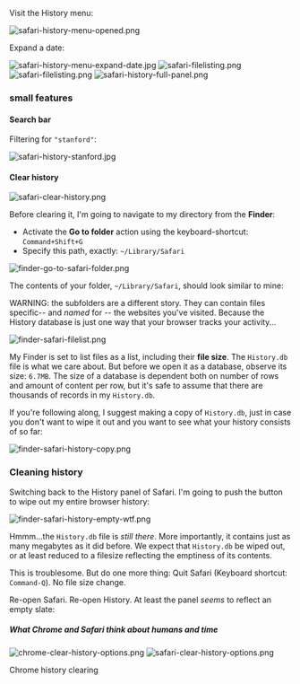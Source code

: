 

Visit the History menu:

<img src="images/safari-history-menu-opened.png" alt="safari-history-menu-opened.png">


Expand a date:

<img src="images/safari-history-menu-expand-date.jpg" alt="safari-history-menu-expand-date.jpg">


<img src="images/safari-filelisting.png" alt="safari-filelisting.png">




<img src="images/safari-filelisting.png" alt="safari-filelisting.png">

<img src="images/safari-history-full-panel.png" alt="safari-history-full-panel.png">

### small features

#### Search bar

Filtering for `"stanford"`:

<img src="images/safari-history-stanford.jpg" alt="safari-history-stanford.jpg">


#### Clear history


<img src="images/safari-clear-history.png" alt="safari-clear-history.png">

Before clearing it, I'm going to navigate to my directory from the __Finder__:

- Activate the __Go to folder__ action using the keyboard-shortcut: `Command+Shift+G`
- Specify this path, exactly: `~/Library/Safari`

<img src="images/finder-go-to-safari-folder.png" alt="finder-go-to-safari-folder.png">

The contents of your folder, `~/Library/Safari`, should look similar to mine:

WARNING: the subfolders are a different story. They can contain files specific-- and _named_ for -- the websites you've visited. Because the History database is just one way that your browser tracks your activity...

<img src="images/finder-safari-filelist.png" alt="finder-safari-filelist.png">

My Finder is set to list files as a list, including their __file size__. The `History.db` file is what we care about. But before we open it as a database, observe its size: `6.7MB`. The size of a database is dependent both on number of rows and amount of content per row, but it's safe to assume that there are thousands of records in my `History.db`.

If you're following along, I suggest making a copy of `History.db`, just in case you don't want to wipe it out and you want to see what your history consists of so far:

<img src="images/finder-safari-history-copy.png" alt="finder-safari-history-copy.png">


### Cleaning history

Switching back to the History panel of Safari. I'm going to push the button to wipe out my entire browser history:

<img src="images/finder-safari-history-empty-wtf.png" alt="finder-safari-history-empty-wtf.png">

Hmmm...the `History.db` file is _still there_. More importantly, it contains just as many megabytes as it did before. We expect that `History.db` be wiped out, or at least reduced to a filesize reflecting the emptiness of its contents.

This is troublesome. But do one more thing: Quit Safari (Keyboard shortcut: `Command-Q`). No file size change.

Re-open Safari. Re-open History. At least the panel _seems_ to reflect an empty slate:













##### What Chrome and Safari think about humans and time

<img src="images/chrome-clear-history-options.png" alt="chrome-clear-history-options.png">


<img src="images/safari-clear-history-options.png" alt="safari-clear-history-options.png">


Chrome history clearing

